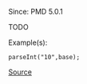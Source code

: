 Since: PMD 5.0.1

TODO

Example(s):
```
parseInt("10",base);
```

[Source](https://pmd.github.io/pmd-5.6.1/pmd-javascript/rules/ecmascript/basic.html#UseBaseWithParseInt)
